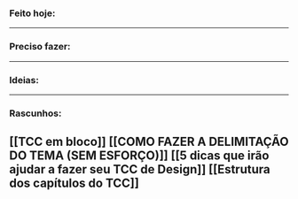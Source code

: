 ### Feito hoje:

---

### Preciso fazer:


---

### Ideias:


---

### Rascunhos:

[[TCC em bloco]]
[[COMO FAZER A DELIMITAÇÃO DO TEMA (SEM ESFORÇO)]]
[[5 dicas que irão ajudar a fazer seu TCC de Design]]
[[Estrutura dos capítulos do TCC]]
---